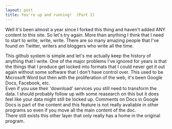 ```yaml
---
layout: post
title: You're up and running!  (Part 2)
---
```


Well it's been almost a year since I forked this thing and haven't added ANY content to this site. So let's try again. More than anything I think that I need to start to write, write, write.  There are so many amazing people that I've found on Twitter, writers and bloggers who write all the time.  

This github system is simple and let's me actually keep the history of anything that I write.  One of the major problems I've ignored for years is that the things that I produce get locked into formats that I could never get it out again without some software that I don't have control over.  This used to be Microsoft Word but then with the proliferation of the web, it's been Google Docs, Facebook, etc.  
Even if you use their 'download' services you still need to transform the data. I should probably follow up with some reasearch on this but it does feel like your data might still be locked up. Comments on Docs in Google Docs is part of the content and this feature is not really avaliable in other programs so even if you move all the main content of the doc.  
There still exists this other layer that only really has a home in the original program.

